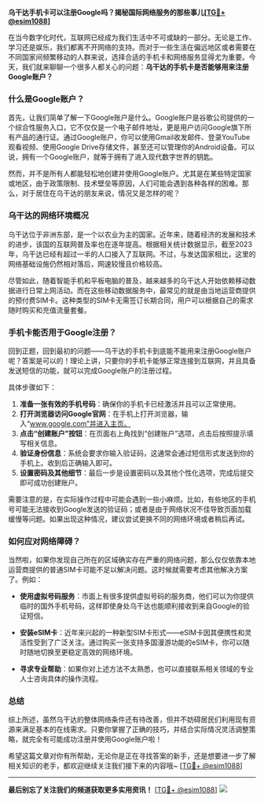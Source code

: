 **乌干达手机卡可以注册Google吗？揭秘国际网络服务的那些事儿[[TG💪+ @esim1088](https://t.me/s/esim1088)]**

在当今数字化时代，互联网已经成为我们生活中不可或缺的一部分。无论是工作、学习还是娱乐，我们都离不开网络的支持。而对于一些生活在偏远地区或者需要在不同国家间频繁移动的人群来说，选择合适的手机卡和网络服务显得尤为重要。今天，我们就来聊聊一个很多人都关心的问题：**乌干达的手机卡是否能够用来注册Google账户？**

### 什么是Google账户？

首先，让我们简单了解一下Google账户是什么。Google账户是谷歌公司提供的一个综合性服务入口，它不仅仅是一个电子邮件地址，更是用户访问Google旗下所有产品的通行证。通过Google账户，你可以使用Gmail收发邮件、登录YouTube观看视频、使用Google Drive存储文件，甚至还可以管理你的Android设备。可以说，拥有一个Google账户，就等于拥有了进入现代数字世界的钥匙。

然而，并不是所有人都能轻松地创建并使用Google账户。尤其是在某些特定国家或地区，由于政策限制、技术壁垒等原因，人们可能会遇到各种各样的困难。那么，对于居住在乌干达的朋友来说，情况又是怎样的呢？

### 乌干达的网络环境概况

乌干达位于非洲东部，是一个以农业为主的国家。近年来，随着经济的发展和技术的进步，该国的互联网普及率也在逐年提高。根据相关统计数据显示，截至2023年，乌干达已经有超过一半的人口接入了互联网。不过，与发达国家相比，这里的网络基础设施仍然相对落后，网速较慢且价格较高。

尽管如此，随着智能手机和平板电脑的普及，越来越多的乌干达人开始依赖移动数据进行日常上网活动。而在这些移动数据服务中，最常见的就是由当地运营商提供的预付费SIM卡。这种类型的SIM卡无需签订长期合同，用户可以根据自己的需求随时购买和充值流量套餐。

### 手机卡能否用于Google注册？

回到正题，回到最初的问题——乌干达的手机卡到底能不能用来注册Google账户呢？答案是可以的！理论上讲，只要你的手机卡能够正常连接到互联网，并且具备发送短信的功能，就可以完成Google账户的注册过程。

具体步骤如下：
1. **准备一张有效的手机号码**：确保你的手机卡已经激活并且可以正常使用。
2. **打开浏览器访问Google官网**：在手机上打开浏览器，输入“www.google.com”并进入主页。
3. **点击“创建账户”按钮**：在页面右上角找到“创建账户”选项，点击后按照提示填写相关信息。
4. **验证身份信息**：系统会要求你输入验证码，这通常会通过短信形式发送到你的手机上。收到后正确输入即可。
5. **设置密码及其他细节**：最后一步是设置密码以及其他个性化选项，完成后提交即可成功创建账户。

需要注意的是，在实际操作过程中可能会遇到一些小麻烦。比如，有些地区的手机号可能无法接收到Google发送的验证码；或者是由于网络状况不佳导致页面加载缓慢等问题。如果出现这种情况，建议尝试更换不同的网络环境或者稍后再试。

### 如何应对网络障碍？

当然啦，如果你发现自己所在的区域确实存在严重的网络问题，那么仅仅依靠本地运营商提供的普通SIM卡可能不足以解决问题。这时候就需要考虑其他解决方案了。例如：

- **使用虚拟号码服务**：市面上有很多提供虚拟号码的服务商，他们可以为你提供临时的国外手机号码，这样即使身处乌干达也能顺利接收到来自Google的验证短信。
  
- **安装eSIM卡**：近年来兴起的一种新型SIM卡形式——eSIM卡因其便携性和灵活性受到了广泛关注。通过购买一张支持多国漫游功能的eSIM卡，你可以随时随地切换至更稳定高效的网络环境。

- **寻求专业帮助**：如果你对上述方法不太熟悉，也可以直接联系相关领域的专业人士咨询具体的操作流程。

### 总结

综上所述，虽然乌干达的整体网络条件还有待改善，但并不妨碍居民们利用现有资源来满足基本的在线需求。只要你掌握了正确的技巧，并结合实际情况灵活调整策略，就完全有可能成功注册并使用Google账户啦！

希望这篇文章对你有所帮助，无论你是正在寻找答案的新手，还是想要进一步了解相关知识的老手，都欢迎继续关注我们接下来的内容哦~ [[TG💪+ @esim1088](https://t.me/s/esim1088)] 

---

**最后别忘了关注我们的频道获取更多实用资讯！** [[TG💪+ @esim1088](https://t.me/s/esim1088)] ![](https://i.postimg.cc/4NQfJmqS/Snipaste-2025-05-13-00-14-12.png)